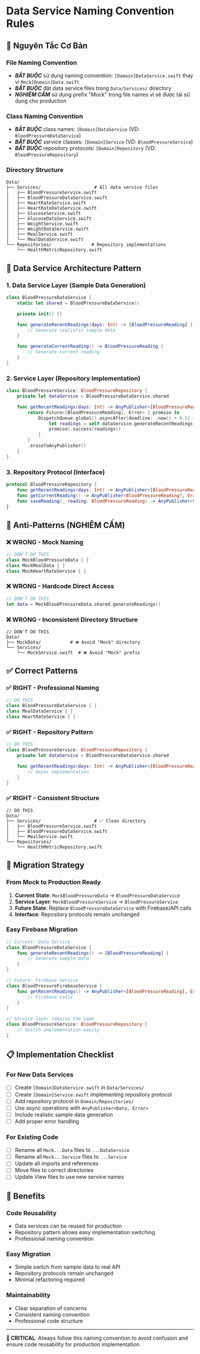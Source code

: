 # Data Service Naming Convention Rules

## 🎯 Nguyên Tắc Cơ Bản

### File Naming Convention

- **_BẮT BUỘC_** sử dụng naming convention: `[Domain]DataService.swift` thay vì `Mock[Domain]Data.swift`
- **_BẮT BUỘC_** đặt data service files trong `Data/Services/` directory
- **_NGHIÊM CẤM_** sử dụng prefix "Mock" trong file names vì sẽ được tái sử dụng cho production

### Class Naming Convention

- **_BẮT BUỘC_** class names: `[Domain]DataService` (VD: `BloodPressureDataService`)
- **_BẮT BUỘC_** service classes: `[Domain]Service` (VD: `BloodPressureService`)
- **_BẮT BUỘC_** repository protocols: `[Domain]Repository` (VD: `BloodPressureRepository`)

### Directory Structure

```
Data/
├── Services/                    # All data service files
│   ├── BloodPressureService.swift
│   ├── BloodPressureDataService.swift
│   ├── HeartRateService.swift
│   ├── HeartRateDataService.swift
│   ├── GlucoseService.swift
│   ├── GlucoseDataService.swift
│   ├── WeightService.swift
│   ├── WeightDataService.swift
│   ├── MealService.swift
│   └── MealDataService.swift
└── Repositories/               # Repository implementations
    └── HealthMetricRepository.swift
```

## 🔄 Data Service Architecture Pattern

### 1. Data Service Layer (Sample Data Generation)

```swift
class BloodPressureDataService {
    static let shared = BloodPressureDataService()

    private init() {}

    func generateRecentReadings(days: Int) -> [BloodPressureReading] {
        // Generate realistic sample data
    }

    func generateCurrentReading() -> BloodPressureReading {
        // Generate current reading
    }
}
```

### 2. Service Layer (Repository Implementation)

```swift
class BloodPressureService: BloodPressureRepository {
    private let dataService = BloodPressureDataService.shared

    func getRecentReadings(days: Int) -> AnyPublisher<[BloodPressureReading], Error> {
        return Future<[BloodPressureReading], Error> { promise in
            DispatchQueue.global().asyncAfter(deadline: .now() + 0.5) {
                let readings = self.dataService.generateRecentReadings(days: days)
                promise(.success(readings))
            }
        }
        .eraseToAnyPublisher()
    }
}
```

### 3. Repository Protocol (Interface)

```swift
protocol BloodPressureRepository {
    func getRecentReadings(days: Int) -> AnyPublisher<[BloodPressureReading], Error>
    func getCurrentReading() -> AnyPublisher<BloodPressureReading?, Error>
    func saveReading(_ reading: BloodPressureReading) -> AnyPublisher<Void, Error>
}
```

## 🚫 Anti-Patterns (NGHIÊM CẤM)

### ❌ WRONG - Mock Naming

```swift
// DON'T DO THIS
class MockBloodPressureData { }
class MockMealData { }
class MockHeartRateService { }
```

### ❌ WRONG - Hardcode Direct Access

```swift
// DON'T DO THIS
let data = MockBloodPressureData.shared.generateReadings()
```

### ❌ WRONG - Inconsistent Directory Structure

```
// DON'T DO THIS
Data/
├── MockData/           # ❌ Avoid "Mock" directory
└── Services/
    └── MockService.swift  # ❌ Avoid "Mock" prefix
```

## ✅ Correct Patterns

### ✅ RIGHT - Professional Naming

```swift
// DO THIS
class BloodPressureDataService { }
class MealDataService { }
class HeartRateService { }
```

### ✅ RIGHT - Repository Pattern

```swift
// DO THIS
class BloodPressureService: BloodPressureRepository {
    private let dataService = BloodPressureDataService.shared

    func getRecentReadings(days: Int) -> AnyPublisher<[BloodPressureReading], Error> {
        // Async implementation
    }
}
```

### ✅ RIGHT - Consistent Structure

```
// DO THIS
Data/
├── Services/                    # ✅ Clean directory
│   ├── BloodPressureService.swift
│   ├── BloodPressureDataService.swift
│   └── MealService.swift
└── Repositories/
    └── HealthMetricRepository.swift
```

## 🔧 Migration Strategy

### From Mock to Production Ready

1. **Current State**: `MockBloodPressureData` → `BloodPressureDataService`
2. **Service Layer**: `MockBloodPressureService` → `BloodPressureService`
3. **Future State**: Replace `BloodPressureDataService` with Firebase/API calls
4. **Interface**: Repository protocols remain unchanged

### Easy Firebase Migration

```swift
// Current: Data Service
class BloodPressureDataService {
    func generateRecentReadings() -> [BloodPressureReading] {
        // Generate sample data
    }
}

// Future: Firebase Service
class BloodPressureFirebaseService {
    func getRecentReadings() -> AnyPublisher<[BloodPressureReading], Error> {
        // Firebase calls
    }
}

// Service layer remains the same
class BloodPressureService: BloodPressureRepository {
    // Switch implementation easily
}
```

## 📋 Implementation Checklist

### For New Data Services

- [ ] Create `[Domain]DataService.swift` in `Data/Services/`
- [ ] Create `[Domain]Service.swift` implementing repository protocol
- [ ] Add repository protocol in `Domain/Repositories/`
- [ ] Use async operations with `AnyPublisher<Data, Error>`
- [ ] Include realistic sample data generation
- [ ] Add proper error handling

### For Existing Code

- [ ] Rename all `Mock...Data` files to `...DataService`
- [ ] Rename all `Mock...Service` files to `...Service`
- [ ] Update all imports and references
- [ ] Move files to correct directories
- [ ] Update View files to use new service names

## 🎯 Benefits

### Code Reusability

- Data services can be reused for production
- Repository pattern allows easy implementation switching
- Professional naming convention

### Easy Migration

- Simple switch from sample data to real API
- Repository protocols remain unchanged
- Minimal refactoring required

### Maintainability

- Clear separation of concerns
- Consistent naming convention
- Professional code structure

---

**🔴 CRITICAL**: Always follow this naming convention to avoid confusion and ensure code reusability for production implementation.
